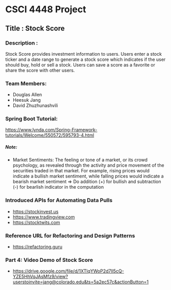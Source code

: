 # CSCI 4448 Project 

## Title : Stock Score

### Description : 

Stock Score provides investment information to users.  Users enter a stock ticker and a date range to generate a stock score which indicates if the user should buy, hold or sell a stock. Users can save a score as a favorite or share the score with other users. 

### Team Members:

- Douglas Allen
- Heesuk Jang
- David Zhuzhunashvili

### Spring Boot Tutorial:
https://www.lynda.com/Spring-Framework-tutorials/Welcome/550572/595793-4.html

 ##### Note:
  * Market Sentiments:
The feeling or tone of a market, or its crowd psychology, as revealed through the activity and price movement of the securities traded in that market. For example, rising prices would indicate a bullish market sentiment, while falling prices would indicate a bearish market sentiment => Do addition (+) for bullish and subtraction (-) for bearlish indicator in the computation
  
### Introduced APIs for Automating Data Pulls
 * <https://stockinvest.us>
 * <https://www.tradingview.com>
 * <https://stocktwits.com>

### Reference URL for Refactoring and Design Patterns
 * <https://refactoring.guru>

### Part 4: Video Demo of Stock Score
 * <https://drive.google.com/file/d/1XTlqYWoP2d7Il5cQ-YZE5HhVqJAsMfz9/view?userstoinvite=jang@colorado.edu&ts=5a2ec57c&actionButton=1>
